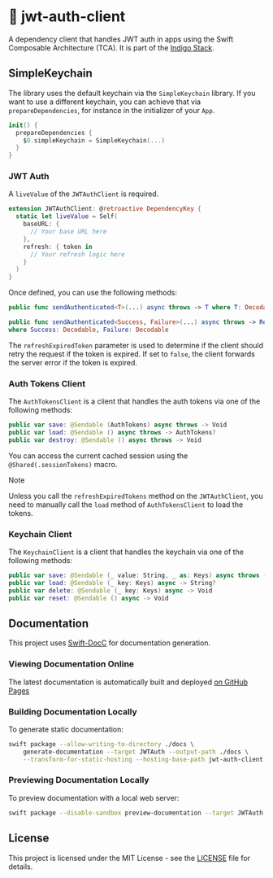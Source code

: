# 🪻 jwt-auth-client

A dependency client that handles JWT auth in apps using the Swift Composable Architecture (TCA).
It is part of the [Indigo Stack](https://indigostack.org).

## SimpleKeychain

The library uses the default keychain via the `SimpleKeychain` library.
If you want to use a different keychain, you can achieve that via `prepareDependencies`, for instance in the initializer of your `App`.

```swift
init() {
  prepareDependencies {
    $0.simpleKeychain = SimpleKeychain(...)
  }
}
```

### JWT Auth

A `liveValue` of the `JWTAuthClient` is required.

```swift
extension JWTAuthClient: @retroactive DependencyKey {
  static let liveValue = Self(
    baseURL: {
      // Your base URL here
    },
    refresh: { token in
      // Your refresh logic here
    }
  )
}
```

Once defined, you can use the following methods:

```swift
public func sendAuthenticated<T>(...) async throws -> T where T: Decodable

public func sendAuthenticated<Success, Failure>(...) async throws -> Result<Success, Failure>
where Success: Decodable, Failure: Decodable
```

The `refreshExpiredToken` parameter is used to determine if the client should retry the request if the token is expired.
If set to `false`, the client forwards the server error if the token is expired.

### Auth Tokens Client

The `AuthTokensClient` is a client that handles the auth tokens via one of the following methods:

```swift
public var save: @Sendable (AuthTokens) async throws -> Void
public var load: @Sendable () async throws -> AuthTokens?
public var destroy: @Sendable () async throws -> Void
```

You can access the current cached session using the `@Shared(.sessionTokens)` macro.

> [!NOTE]
> Unless you call the `refreshExpiredTokens` method on the `JWTAuthClient`,
> you need to manually call the `load` method of `AuthTokensClient` to load the tokens.

### Keychain Client

The `KeychainClient` is a client that handles the keychain via one of the following methods:

```swift
public var save: @Sendable (_ value: String, _ as: Keys) async throws -> Void
public var load: @Sendable (_ key: Keys) async -> String?
public var delete: @Sendable (_ key: Keys) async -> Void
public var reset: @Sendable () async -> Void
```

## Documentation

This project uses [Swift-DocC](https://github.com/swiftlang/swift-docc-plugin) for documentation generation.

### Viewing Documentation Online

The latest documentation is automatically built and deployed [on GitHub Pages](https://indigo-ce.github.io/jwt-auth-client/)

### Building Documentation Locally

To generate static documentation:

```bash
swift package --allow-writing-to-directory ./docs \
    generate-documentation --target JWTAuth --output-path ./docs \
    --transform-for-static-hosting --hosting-base-path jwt-auth-client
```

### Previewing Documentation Locally

To preview documentation with a local web server:

```bash
swift package --disable-sandbox preview-documentation --target JWTAuth
```

## License

This project is licensed under the MIT License - see the [LICENSE](LICENSE) file for details.
